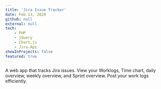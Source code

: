 ```yaml
---
title: 'Jira Issue Tracker'
date: Feb 13, 2020
github: null
external: null
tech:
    - PHP
    - jQuery
    - Chart.js
    - Jira-Api
showInProjects: false
featured: true
---
```


A web app that tracks Jira issues. View your Worklogs, Time chart, daily overview, weekly overview, and Sprint overview. Post your work logs efficiently.

